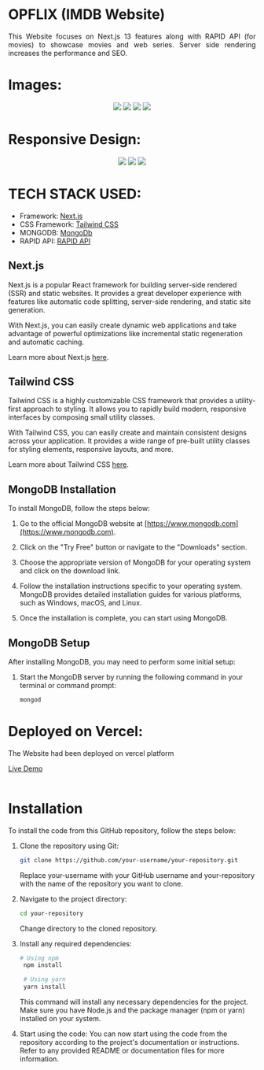 # OPFLIX (IMDB Website)

<p align="justify">This Website focuses on Next.js 13 features along with RAPID API (for movies) to showcase movies and web series. Server side rendering increases the performance and SEO.</p>

# Images:
<div align="center">
<img src="./public/image/home-desktop.png">
<img src="./public/image/movies-desktop.png">
<img src="./public/image/dynamic-movie-desktop.png">
<img src="./public/image/contact-desktop.png">
</div>

# Responsive Design:
<div align="center">
<img src="./public/image/home-mobile.png">
<img src="./public/image/movies-mobile.png">
<img src="./public/image/dynamic-movie-mobile.png">
</div>

# TECH STACK USED:

- Framework: [Next.js](https://nextjs.org/)
- CSS Framework: [Tailwind CSS](https://tailwindcss.com/)
- MONGODB: [MongoDb](#)
- RAPID API: [RAPID API](#)

## Next.js

Next.js is a popular React framework for building server-side rendered (SSR) and static websites. It provides a great developer experience with features like automatic code splitting, server-side rendering, and static site generation.

With Next.js, you can easily create dynamic web applications and take advantage of powerful optimizations like incremental static regeneration and automatic caching.

Learn more about Next.js [here](https://nextjs.org/).

## Tailwind CSS

Tailwind CSS is a highly customizable CSS framework that provides a utility-first approach to styling. It allows you to rapidly build modern, responsive interfaces by composing small utility classes.

With Tailwind CSS, you can easily create and maintain consistent designs across your application. It provides a wide range of pre-built utility classes for styling elements, responsive layouts, and more.

Learn more about Tailwind CSS [here](https://tailwindcss.com/).

## MongoDB Installation

To install MongoDB, follow the steps below:

1. Go to the official MongoDB website at [https://www.mongodb.com](https://www.mongodb.com).

2. Click on the "Try Free" button or navigate to the "Downloads" section.

3. Choose the appropriate version of MongoDB for your operating system and click on the download link.

4. Follow the installation instructions specific to your operating system. MongoDB provides detailed installation guides for various platforms, such as Windows, macOS, and Linux.

5. Once the installation is complete, you can start using MongoDB.

## MongoDB Setup

After installing MongoDB, you may need to perform some initial setup:

1. Start the MongoDB server by running the following command in your terminal or command prompt:

   ```bash
   mongod
   ```

# Deployed on Vercel:
<div align="left">
<p>The Website had been deployed on vercel platform</p><a href="https://op-flix-id6s.vercel.app/">Live Demo</a>
</div>

<br>


# Installation

To install the code from this GitHub repository, follow the steps below:

1. Clone the repository using Git:

   ```bash
   git clone https://github.com/your-username/your-repository.git
   ```
    Replace your-username with your GitHub username and your-repository with the name of the repository you want to clone.

2. Navigate to the project directory:
   ```bash
   cd your-repository
   ```
   Change directory to the cloned repository.

3. Install any required dependencies:
   ```bash
   # Using npm
    npm install

    # Using yarn
    yarn install

   ```
   This command will install any necessary dependencies for the project. Make sure you have Node.js and the package manager (npm or yarn) installed on your system.

4. Start using the code:
   You can now start using the code from the repository according to the project's documentation or instructions. Refer to any provided README or documentation files for more information. 
